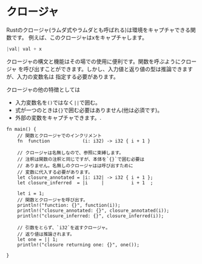 # クロージャ

Rustのクロージャ(ラムダ式やラムダとも呼ばれる)は環境をキャプチャできる関数です。
例えば、このクロージャはxをキャプチャします。
```Rust
|val| val + x
```

クロージャの構文と機能はその場での使用に便利です。関数を呼ぶようにクロージャ
を呼び出すことができます。しかし、入力値と返り値の型は推論できますが、入力の変数名は
指定する必要があります。

クロージャの他の特徴としては
* 入力変数名を`()`ではなく`||`で囲む。
* 式が一つのときは`{}`で囲む必要はありません(他は必須です)。
* 外部の変数をキャプチャできます。.

```rust,editable
fn main() {
    // 関数とクロージャでのインクリメント
    fn  function            (i: i32) -> i32 { i + 1 }

    // クロージャは名無しなので、参照に束縛します。
    // 注釈は関数の注釈と同じですが、本体を`{}`で囲む必要は
    // ありません。名無しのクロージャはは呼び出すために
    // 変数に代入する必要があります。
    let closure_annotated = |i: i32| -> i32 { i + 1 };
    let closure_inferred  = |i     |          i + 1  ;

    let i = 1;
    // 関数とクロージャを呼び出す。
    println!("function: {}", function(i));
    println!("closure_annotated: {}", closure_annotated(i));
    println!("closure_inferred: {}", closure_inferred(i));

    // 引数をとらず、`i32`を返すクロージャ。
    // 返り値は推論されます。
    let one = || 1;
    println!("closure returning one: {}", one());

}
```
